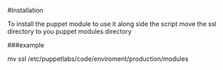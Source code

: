 #Installation

To install the puppet module to use it along side the script move the ssl directory to you puppet modules directory

###example

mv ssl /etc/puppetlabs/code/enviroment/production/modules
